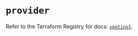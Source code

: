 # `provider`

Refer to the Terraform Registry for docs: [`spotinst`](https://registry.terraform.io/providers/spotinst/spotinst/1.172.2/docs).
